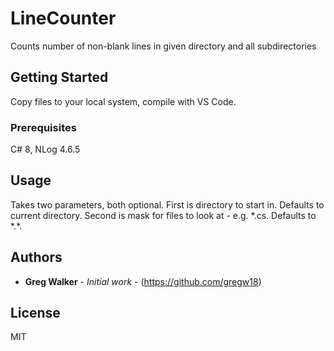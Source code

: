 # LineCounter
Counts number of non-blank lines in given directory and all subdirectories

## Getting Started

Copy files to your local system, compile with VS Code.

### Prerequisites

C# 8, NLog 4.6.5

## Usage

Takes two parameters, both optional. First is directory to start in. Defaults to current directory. Second is mask for files to look at - e.g. \*.cs. Defaults to \*.\*.

## Authors

* **Greg Walker** - *Initial work* - (https://github.com/gregw18)


## License

MIT
